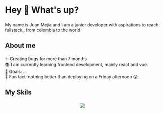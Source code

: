 <h1 align="left">Hey 👋 What's up?</h1>

###

<p align="left">My name is Juan Mejia and I am a junior developer with aspirations to reach fullstack., from colombia to the world</p>

###

<h2 align="left">About me</h2>

###

<p align="left">✨  Creating bugs for more than 7 months<br>📚 I am currently learning frontend development, mainly react and vue.<br>🎯 Goals: ...<br>🎲 Fun fact: nothing better than deploying on a Friday afternoon 😜.</p>

###

<h2 align="left">My Skils</h2>

###

<p align="center">
  <a href="https://skillicons.dev">
    <img src="https://skillicons.dev/icons?i=py,mongodb,selenium,fastapi,react,vue,docker," />
  </a>
</p>

###
